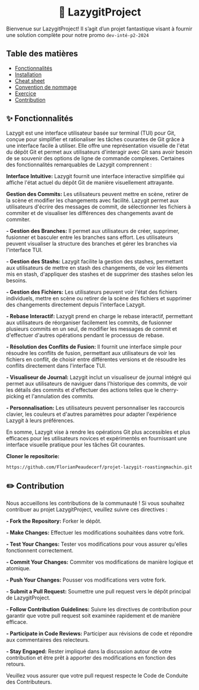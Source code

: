 <center>

# 🚀 LazygitProject

</center>

Bienvenue sur LazygitProject! Il s’agit d’un projet fantastique visant à fournir une solution complète pour notre promo `dev-inté-p2-2024`

## Table des matières

- [Fonctionnalités](#✨-fonctionnalités)
- [Installation](./src/Install.md)
- [Cheat sheet]( )
- [Convention de nommage]()
- [Exercice](./doc/exo.md)
- [Contribution](#contribution)

## ✨ Fonctionnalités


Lazygit est une interface utilisateur basée sur terminal (TUI) pour Git, conçue pour simplifier et rationaliser les tâches courantes de Git grâce à une interface facile à utiliser. Elle offre une représentation visuelle de l'état du dépôt Git et permet aux utilisateurs d'interagir avec Git sans avoir besoin de se souvenir des options de ligne de commande complexes. Certaines des fonctionnalités remarquables de Lazygit comprennent :

**Interface Intuitive:** Lazygit fournit une interface interactive simplifiée qui affiche l'état actuel du dépôt Git de manière visuellement attrayante.

**Gestion des Commits:**  Les utilisateurs peuvent mettre en scène, retirer de la scène et modifier les changements avec facilité. Lazygit permet aux utilisateurs d'écrire des messages de commit, de sélectionner les fichiers à commiter et de visualiser les différences des changements avant de commiter.

**- Gestion des Branches:** Il permet aux utilisateurs de créer, supprimer, fusionner et basculer entre les branches sans effort. Les utilisateurs peuvent visualiser la structure des branches et gérer les branches via l'interface TUI.

**- Gestion des Stashs:**  Lazygit facilite la gestion des stashes, permettant aux utilisateurs de mettre en stash des changements, de voir les éléments mis en stash, d'appliquer des stashes et de supprimer des stashes selon les besoins.

**- Gestion des Fichiers:**  Les utilisateurs peuvent voir l'état des fichiers individuels, mettre en scène ou retirer de la scène des fichiers et supprimer des changements directement depuis l'interface Lazygit.

**- Rebase Interactif:**  Lazygit prend en charge le rebase interactif, permettant aux utilisateurs de réorganiser facilement les commits, de fusionner plusieurs commits en un seul, de modifier les messages de commit et d'effectuer d'autres opérations pendant le processus de rebase.

**- Résolution des Conflits de Fusion:**  Il fournit une interface simple pour résoudre les conflits de fusion, permettant aux utilisateurs de voir les fichiers en conflit, de choisir entre différentes versions et de résoudre les conflits directement dans l'interface TUI.

**- Visualiseur de Journal:**  Lazygit inclut un visualiseur de journal intégré qui permet aux utilisateurs de naviguer dans l'historique des commits, de voir les détails des commits et d'effectuer des actions telles que le cherry-picking et l'annulation des commits.

**- Personnalisation:**  Les utilisateurs peuvent personnaliser les raccourcis clavier, les couleurs et d'autres paramètres pour adapter l'expérience Lazygit à leurs préférences.

En somme, Lazygit vise à rendre les opérations Git plus accessibles et plus efficaces pour les utilisateurs novices et expérimentés en fournissant une interface visuelle pratique pour les tâches Git courantes.

**Cloner le repositorie:**

```
https://github.com/FlorianPeaudecerf/projet-lazygit-roastingmachin.git
```


## :pencil2: Contribution

Nous accueillons les contributions de la communauté ! Si vous souhaitez contribuer au projet LazygitProject, veuillez suivre ces directives :

**- Fork the Repository:** Forker le dépôt.

**- Make Changes:** Effectuer les modifications souhaitées dans votre fork.

**- Test Your Changes:** Tester vos modifications pour vous assurer qu'elles fonctionnent correctement.

**- Commit Your Changes:** Commiter vos modifications de manière logique et atomique.

**- Push Your Changes:** Pousser vos modifications vers votre fork.

**- Submit a Pull Request:** Soumettre une pull request vers le dépôt principal de LazygitProject.

**- Follow Contribution Guidelines:** Suivre les directives de contribution pour garantir que votre pull request soit examinée rapidement et de manière efficace.

**- Participate in Code Reviews:** Participer aux révisions de code et répondre aux commentaires des relecteurs.

**- Stay Engaged:** Rester impliqué dans la discussion autour de votre contribution et être prêt à apporter des modifications en fonction des retours.


Veuillez vous assurer que votre pull request respecte le Code de Conduite des Contributeurs.
